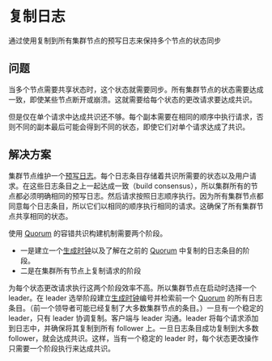 # 复制日志

通过使用复制到所有集群节点的预写日志来保持多个节点的状态同步

## 问题

当多个节点需要共享状态时，这个状态就需要同步。所有集群节点的状态需要达成一致，即使某些节点断开或崩溃。这就需要给每个状态的更改请求要达成共识。

但是仅在单个请求中达成共识还不够。每个副本需要在相同的顺序中执行请求，否则不同的副本最后可能会得到不同的状态，即使它们对单个请求达成了共识。

## 解决方案

集群节点维护一个[预写日志](Write-Ahead-Log.md)。每个日志条目存储着共识所需要的状态以及用户请求。在这些日志条目之上一起达成一致（build consensus），所以集群所有的节点都必须明确相同的预写日志。然后请求按照日志顺序执行。因为所有集群节点都同意每个日志条目，所以它们以相同的顺序执行相同的请求。这确保了所有集群节点共享相同的状态。

使用 [Quorum](Quorum.md) 的容错共识构建机制需要两个阶段。

- 一是建立一个[生成时钟](Generation-Clock.md)以及了解在之前的 [Quorum](Quorum.md) 中复制的日志条目的阶段。
- 二是在集群所有节点上复制请求的阶段

为每个状态更改请求执行这两个阶段效率不高。所以集群节点在启动时选择一个 leader。在 leader 选举阶段建立[生成时钟](Generation-Clock.md)编号并检索前一个 [Quorum](Quorum.md) 的所有日志条目。（前一个领导者可能已经复制了大多数集群节点的条目。）一旦有一个稳定的 leader，只有 leader 协调复制。客户端与 leader 沟通。leader 将每个请求添加到日志中，并确保将其复制到所有 follower 上。一旦日志条目成功复制到大多数 follower，就会达成共识。这样，当有一个稳定的 leader 时，每个状态更改操作只需要一个阶段执行来达成共识。